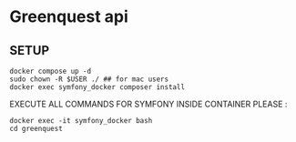 # Greenquest api

## SETUP
```shell
docker compose up -d
sudo chown -R $USER ./ ## for mac users
docker exec symfony_docker composer install
```

EXECUTE ALL COMMANDS FOR SYMFONY INSIDE CONTAINER PLEASE :
```shell
docker exec -it symfony_docker bash
cd greenquest
```
